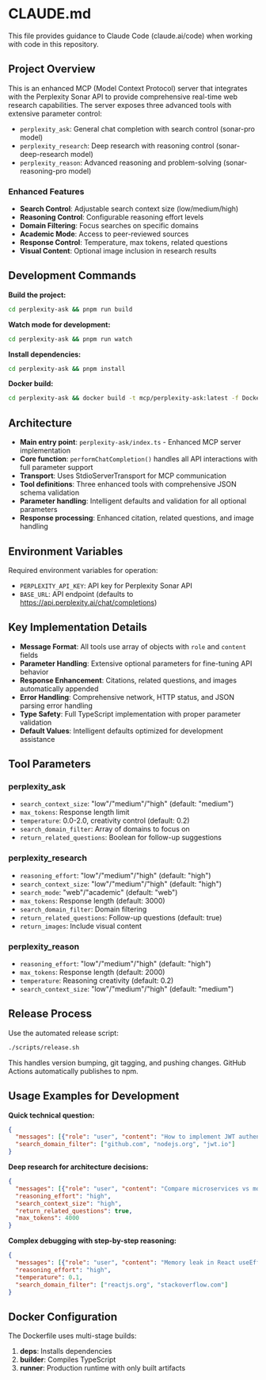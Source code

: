 # CLAUDE.md

This file provides guidance to Claude Code (claude.ai/code) when working with code in this repository.

## Project Overview

This is an enhanced MCP (Model Context Protocol) server that integrates with the Perplexity Sonar API to provide comprehensive real-time web research capabilities. The server exposes three advanced tools with extensive parameter control:

- `perplexity_ask`: General chat completion with search control (sonar-pro model)
- `perplexity_research`: Deep research with reasoning control (sonar-deep-research model)  
- `perplexity_reason`: Advanced reasoning and problem-solving (sonar-reasoning-pro model)

### Enhanced Features
- **Search Control**: Adjustable search context size (low/medium/high)
- **Reasoning Control**: Configurable reasoning effort levels
- **Domain Filtering**: Focus searches on specific domains
- **Academic Mode**: Access to peer-reviewed sources
- **Response Control**: Temperature, max tokens, related questions
- **Visual Content**: Optional image inclusion in research results

## Development Commands

**Build the project:**
```bash
cd perplexity-ask && pnpm run build
```

**Watch mode for development:**
```bash
cd perplexity-ask && pnpm run watch
```

**Install dependencies:**
```bash
cd perplexity-ask && pnpm install
```

**Docker build:**
```bash
cd perplexity-ask && docker build -t mcp/perplexity-ask:latest -f Dockerfile .
```

## Architecture

- **Main entry point**: `perplexity-ask/index.ts` - Enhanced MCP server implementation
- **Core function**: `performChatCompletion()` handles all API interactions with full parameter support
- **Transport**: Uses StdioServerTransport for MCP communication
- **Tool definitions**: Three enhanced tools with comprehensive JSON schema validation
- **Parameter handling**: Intelligent defaults and validation for all optional parameters
- **Response processing**: Enhanced citation, related questions, and image handling

## Environment Variables

Required environment variables for operation:
- `PERPLEXITY_API_KEY`: API key for Perplexity Sonar API
- `BASE_URL`: API endpoint (defaults to https://api.perplexity.ai/chat/completions)

## Key Implementation Details

- **Message Format**: All tools use array of objects with `role` and `content` fields
- **Parameter Handling**: Extensive optional parameters for fine-tuning API behavior
- **Response Enhancement**: Citations, related questions, and images automatically appended
- **Error Handling**: Comprehensive network, HTTP status, and JSON parsing error handling
- **Type Safety**: Full TypeScript implementation with proper parameter validation
- **Default Values**: Intelligent defaults optimized for development assistance

## Tool Parameters

### perplexity_ask
- `search_context_size`: "low"/"medium"/"high" (default: "medium")
- `max_tokens`: Response length limit
- `temperature`: 0.0-2.0, creativity control (default: 0.2)
- `search_domain_filter`: Array of domains to focus on
- `return_related_questions`: Boolean for follow-up suggestions

### perplexity_research  
- `reasoning_effort`: "low"/"medium"/"high" (default: "high")
- `search_context_size`: "low"/"medium"/"high" (default: "high")
- `search_mode`: "web"/"academic" (default: "web")
- `max_tokens`: Response length (default: 3000)
- `search_domain_filter`: Domain filtering
- `return_related_questions`: Follow-up questions (default: true)
- `return_images`: Include visual content

### perplexity_reason
- `reasoning_effort`: "low"/"medium"/"high" (default: "high")
- `max_tokens`: Response length (default: 2000)
- `temperature`: Reasoning creativity (default: 0.2)
- `search_context_size`: "low"/"medium"/"high" (default: "medium")

## Release Process

Use the automated release script:
```bash
./scripts/release.sh
```

This handles version bumping, git tagging, and pushing changes. GitHub Actions automatically publishes to npm.

## Usage Examples for Development

**Quick technical question:**
```json
{
  "messages": [{"role": "user", "content": "How to implement JWT authentication in Node.js?"}],
  "search_domain_filter": ["github.com", "nodejs.org", "jwt.io"]
}
```

**Deep research for architecture decisions:**
```json
{
  "messages": [{"role": "user", "content": "Compare microservices vs monolith for a medium-scale application"}],
  "reasoning_effort": "high",
  "search_context_size": "high",
  "return_related_questions": true,
  "max_tokens": 4000
}
```

**Complex debugging with step-by-step reasoning:**
```json
{
  "messages": [{"role": "user", "content": "Memory leak in React useEffect, how to debug?"}],
  "reasoning_effort": "high",
  "temperature": 0.1,
  "search_domain_filter": ["reactjs.org", "stackoverflow.com"]
}
```

## Docker Configuration

The Dockerfile uses multi-stage builds:
1. **deps**: Installs dependencies
2. **builder**: Compiles TypeScript 
3. **runner**: Production runtime with only built artifacts